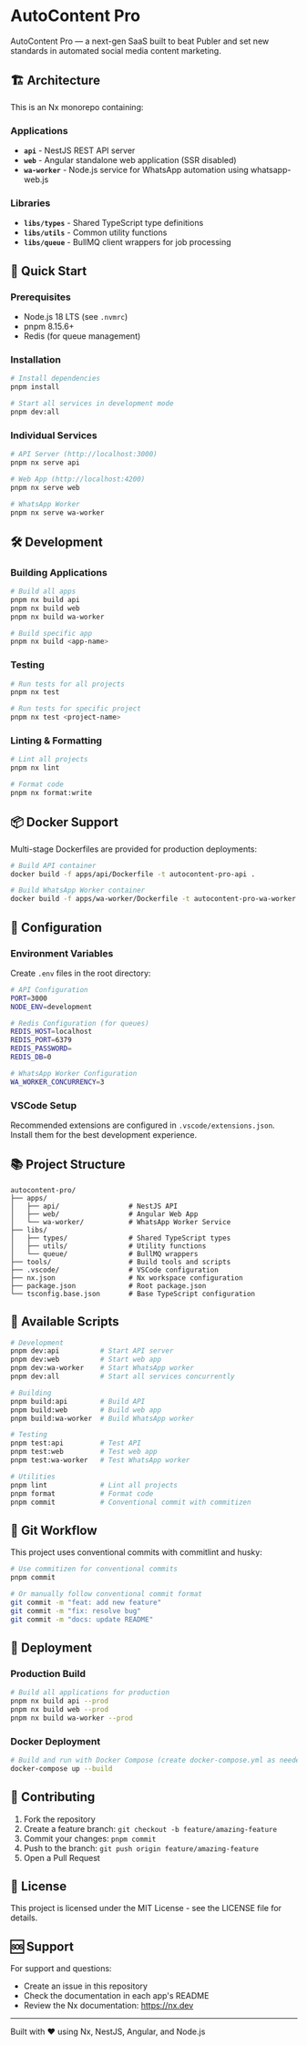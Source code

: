 # AutoContent Pro

AutoContent Pro — a next-gen SaaS built to beat Publer and set new standards in automated social media content marketing.

## 🏗️ Architecture

This is an Nx monorepo containing:

### Applications
- **`api`** - NestJS REST API server
- **`web`** - Angular standalone web application (SSR disabled)
- **`wa-worker`** - Node.js service for WhatsApp automation using whatsapp-web.js

### Libraries
- **`libs/types`** - Shared TypeScript type definitions
- **`libs/utils`** - Common utility functions
- **`libs/queue`** - BullMQ client wrappers for job processing

## 🚀 Quick Start

### Prerequisites
- Node.js 18 LTS (see `.nvmrc`)
- pnpm 8.15.6+
- Redis (for queue management)

### Installation

```bash
# Install dependencies
pnpm install

# Start all services in development mode
pnpm dev:all
```

### Individual Services

```bash
# API Server (http://localhost:3000)
pnpm nx serve api

# Web App (http://localhost:4200)
pnpm nx serve web

# WhatsApp Worker
pnpm nx serve wa-worker
```

## 🛠️ Development

### Building Applications

```bash
# Build all apps
pnpm nx build api
pnpm nx build web
pnpm nx build wa-worker

# Build specific app
pnpm nx build <app-name>
```

### Testing

```bash
# Run tests for all projects
pnpm nx test

# Run tests for specific project
pnpm nx test <project-name>
```

### Linting & Formatting

```bash
# Lint all projects
pnpm nx lint

# Format code
pnpm nx format:write
```

## 📦 Docker Support

Multi-stage Dockerfiles are provided for production deployments:

```bash
# Build API container
docker build -f apps/api/Dockerfile -t autocontent-pro-api .

# Build WhatsApp Worker container
docker build -f apps/wa-worker/Dockerfile -t autocontent-pro-wa-worker .
```

## 🔧 Configuration

### Environment Variables

Create `.env` files in the root directory:

```bash
# API Configuration
PORT=3000
NODE_ENV=development

# Redis Configuration (for queues)
REDIS_HOST=localhost
REDIS_PORT=6379
REDIS_PASSWORD=
REDIS_DB=0

# WhatsApp Worker Configuration
WA_WORKER_CONCURRENCY=3
```

### VSCode Setup

Recommended extensions are configured in `.vscode/extensions.json`. Install them for the best development experience.

## 📚 Project Structure

```
autocontent-pro/
├── apps/
│   ├── api/                 # NestJS API
│   ├── web/                 # Angular Web App
│   └── wa-worker/           # WhatsApp Worker Service
├── libs/
│   ├── types/               # Shared TypeScript types
│   ├── utils/               # Utility functions
│   └── queue/               # BullMQ wrappers
├── tools/                   # Build tools and scripts
├── .vscode/                 # VSCode configuration
├── nx.json                  # Nx workspace configuration
├── package.json             # Root package.json
└── tsconfig.base.json       # Base TypeScript configuration
```

## 🎯 Available Scripts

```bash
# Development
pnpm dev:api          # Start API server
pnpm dev:web          # Start web app
pnpm dev:wa-worker    # Start WhatsApp worker
pnpm dev:all          # Start all services concurrently

# Building
pnpm build:api        # Build API
pnpm build:web        # Build web app
pnpm build:wa-worker  # Build WhatsApp worker

# Testing
pnpm test:api         # Test API
pnpm test:web         # Test web app
pnpm test:wa-worker   # Test WhatsApp worker

# Utilities
pnpm lint             # Lint all projects
pnpm format           # Format code
pnpm commit           # Conventional commit with commitizen
```

## 🔄 Git Workflow

This project uses conventional commits with commitlint and husky:

```bash
# Use commitizen for conventional commits
pnpm commit

# Or manually follow conventional commit format
git commit -m "feat: add new feature"
git commit -m "fix: resolve bug"
git commit -m "docs: update README"
```

## 🚀 Deployment

### Production Build

```bash
# Build all applications for production
pnpm nx build api --prod
pnpm nx build web --prod
pnpm nx build wa-worker --prod
```

### Docker Deployment

```bash
# Build and run with Docker Compose (create docker-compose.yml as needed)
docker-compose up --build
```

## 🤝 Contributing

1. Fork the repository
2. Create a feature branch: `git checkout -b feature/amazing-feature`
3. Commit your changes: `pnpm commit`
4. Push to the branch: `git push origin feature/amazing-feature`
5. Open a Pull Request

## 📄 License

This project is licensed under the MIT License - see the LICENSE file for details.

## 🆘 Support

For support and questions:
- Create an issue in this repository
- Check the documentation in each app's README
- Review the Nx documentation: https://nx.dev

---

Built with ❤️ using Nx, NestJS, Angular, and Node.js
